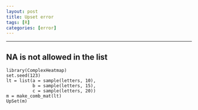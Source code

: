 ```yaml
---
layout: post
title: Upset error
tags: [R]
categories: [error]
---
```

***

## NA is not allowed in the list
```
library(ComplexHeatmap)
set.seed(123)
lt = list(a = sample(letters, 10),
          b = sample(letters, 15),
          c = sample(letters, 20))
m = make_comb_mat(lt)
UpSet(m)

```
